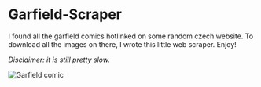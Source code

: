 # Garfield-Scraper

I found all the garfield comics hotlinked on some random czech website. To download all the images on there, I wrote this little web scraper. Enjoy!

*Disclaimer: it is still pretty slow.*

![Garfield comic](http://images.ucomics.com/comics/ga/2012/ga120623.gif)